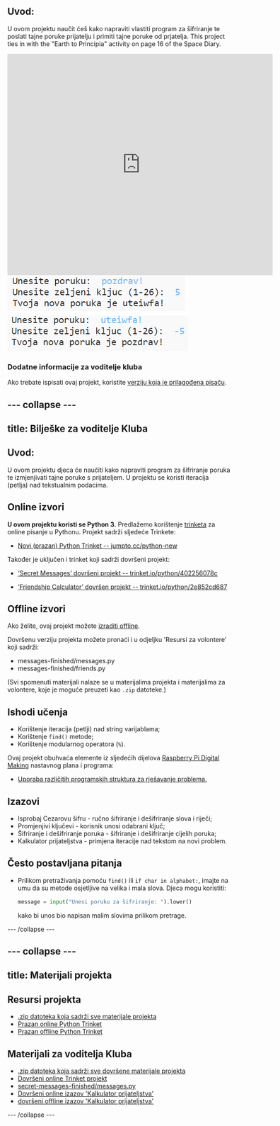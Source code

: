## Uvod:

U ovom projektu naučit ćeš kako napraviti vlastiti program za šifriranje te poslati tajne poruke prijatelju i primiti tajne poruke od prjatelja. This project ties in with the "Earth to Principia" activity on page 16 of the Space Diary.

<div class="trinket">
  <iframe src="https://trinket.io/embed/python/402256078c?outputOnly=true&start=result" width="600" height="500" frameborder="0" marginwidth="0" marginheight="0" allowfullscreen>
  </iframe>
  <img src="images/messages-finished.png">
</div>

### Dodatne informacije za voditelje kluba

Ako trebate ispisati ovaj projekt, koristite [verziju koja je prilagođena pisaču](https://projects.raspberrypi.org/en/projects/secret-messages/print).

## \--- collapse \---

## title: Bilješke za voditelje Kluba

## Uvod:

U ovom projektu djeca će naučiti kako napraviti program za šifriranje poruka te izmjenjivati tajne poruke s prijateljem. U projektu se koristi iteracija (petlja) nad tekstualnim podacima.

## Online izvori

**U ovom projektu koristi se Python 3.** Predlažemo korištenje [trinketa](https://trinket.io/) za online pisanje u Pythonu. Projekt sadrži sljedeće Trinkete:

* [Novi (prazan) Python Trinket -- jumpto.cc/python-new](http://jumpto.cc/python-new)

Također je uključen i trinket koji sadrži dovršeni projekt:

* [‘Secret Messages’ dovršeni projekt -- trinket.io/python/402256078c](https://trinket.io/python/402256078c)

* [‘Friendship Calculator’ dovršen projekt -- trinket.io/python/2e852cd687](https://trinket.io/python/2e852cd687)

## Offline izvori

Ako želite, ovaj projekt možete [izraditi offline](https://www.codeclubprojects.org/en-GB/resources/python-working-offline/).

Dovršenu verziju projekta možete pronaći i u odjeljku 'Resursi za volontere' koji sadrži:

* messages-finished/messages.py
* messages-finished/friends.py

(Svi spomenuti materijali nalaze se u materijalima projekta i materijalima za volontere, koje je moguće preuzeti kao `.zip` datoteke.)

## Ishodi učenja

* Korištenje iteracija (petlji) nad string varijablama;
* Korištenje `find()` metode;
* Korištenje modularnog operatora (`%`).

Ovaj projekt obuhvaća elemente iz sljedećih dijelova [Raspberry Pi Digital Making](http://rpf.io/curriculum) nastavnog plana i programa:

* [Uporaba različitih programskih struktura za rješavanje problema.](https://www.raspberrypi.org/curriculum/programming/builder)

## Izazovi

* Isprobaj Cezarovu šifru - ručno šifriranje i dešifriranje slova i riječi;
* Promjenjivi ključevi - korisnik unosi odabrani ključ;
* Šifriranje i dešifriranje poruka - šifriranje i dešifriranje cijelih poruka;
* Kalkulator prijateljstva - primjena iteracije nad tekstom na novi problem.

## Često postavljana pitanja

* Prilikom pretraživanja pomoću `find()` ili `if char in alphabet:`, imajte na umu da su metode osjetljive na velika i mala slova. Djeca mogu koristiti:
    
    ```python
    message = input("Unesi poruku za šifriranje: ").lower()
    ```
    
    kako bi unos bio napisan malim slovima prilikom pretrage.

\--- /collapse \---

## \--- collapse \---

## title: Materijali projekta

## Resursi projekta

* [.zip datoteka koja sadrži sve materijale projekta](resources/secret-messages-project-resources.zip)
* [Prazan online Python Trinket](http://jumpto.cc/python-new)
* [Prazan offline Python Trinket](resources/new-new.py)

## Materijali za voditelja Kluba

* [.zip datoteka koja sadrži sve dovršene materijale projekta](resources/secret-messages-volunteer-resources.zip)
* [Dovršeni online Trinket projekt](https://trinket.io/python/402256078c)
* [secret-messages-finished/messages.py](resources/secret-messages-finished-messages.py)
* [Dovršeni online izazov 'Kalkulator prijateljstva'](https://trinket.io/python/2e852cd687)
* [dovršeni offline izazov 'Kalkulator prijateljstva'](resources/friendship-calculator-finished-friends.py)

\--- /collapse \---